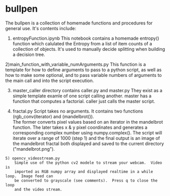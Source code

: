 # bullpen
The bullpen is a collection of homemade functions and procedures for general use.
It's contents include:
  1) entropyFunction.ipynb
    This notebook contains a homemade entropy() function which calulated the Entropy from a list of item counts of a collection of objects.  It's used to manually decide   splitting when building a decision tree.
  
  2)main_function_with_variable_numArguments.py
	This function is a template for how to define arguments to pass to a python script, as well as
	how to make some optional, and to pass variable numbers of arguments to the main call and into the
	script execution.
	
  3) master_caller directory contains caller.py and master.py
		They exist as a simple template examle of one script calling another.
		master has a function that computes a factorial.  caller just calls the master script.
		
   4) fractal.py
		Script takes no arguments.  It contains two functions (rgb_conv(iterator) and (mandelbrot()).  
		The former converts pixel values based on an iterator in the mandelbrot function.
		The later takes x & y pixel coordinates and generates a corresponding complex number
		using numpy.complex().  The script will iterate over a range of 1000 (step 1) and the final output is an image of the mandelbrot fractal both displayed and
		saved to the current directory ("mandelbrot.png").
		
	5) opencv_videostream.py
		Simple use of the python cv2 modele to stream your webcam.  Video is 
		imported as RGB numpy array and displayed realtime in a while loop.  Image feed can
		be converted to grayscale (see comments).  Press q to close the loop
		and the video stream.